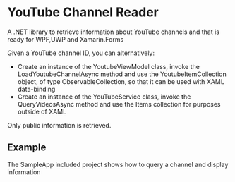 # YouTube Channel Reader
A .NET library to retrieve information about YouTube channels and that is ready for WPF,UWP and Xamarin.Forms

Given a YouTube channel ID, you can alternatively:

- Create an instance of the YoutubeViewModel class, invoke the LoadYoutubeChannelAsync method and use the YoutubeItemCollection object, of type ObservableCollection, so that it can be used with XAML data-binding
- Create an instance of the YouTubeService class, invoke the QueryVideosAsync method and use the Items collection for purposes outside of XAML

Only public information is retrieved.

## Example

The SampleApp included project shows how to query a channel and display information
